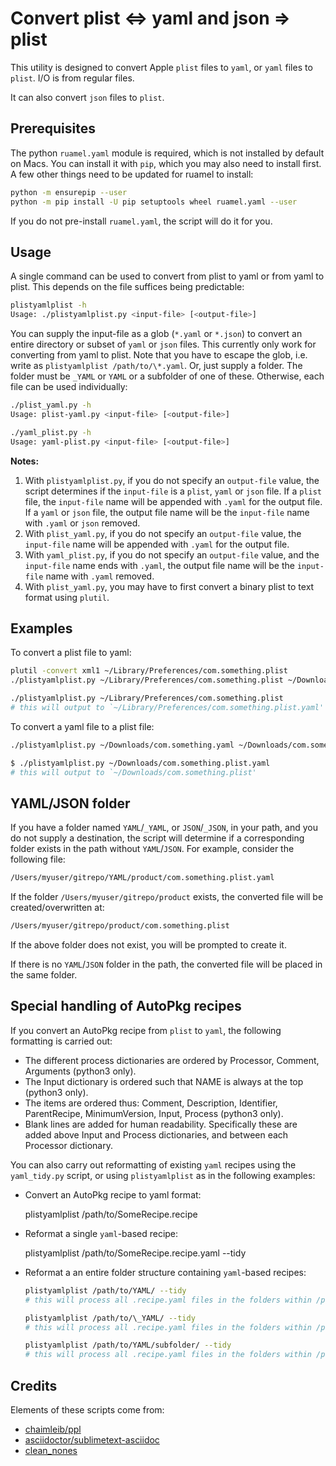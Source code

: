 # Convert plist <=> yaml and json => plist

This utility is designed to convert Apple `plist` files to `yaml`, or `yaml` files to `plist`. I/O is from regular files.

It can also convert `json` files to `plist`.

## Prerequisites

The python `ruamel.yaml` module is required, which is not installed by default on Macs. You can install it with `pip`, which you may also need to install first. A few other things need to be updated for ruamel to install:

```bash
python -m ensurepip --user
python -m pip install -U pip setuptools wheel ruamel.yaml --user
```

If you do not pre-install `ruamel.yaml`, the script will do it for you.

## Usage

A single command can be used to convert from plist to yaml or from yaml to plist. This depends on the file suffices being predictable:

```bash
plistyamlplist -h
Usage: ./plistyamlplist.py <input-file> [<output-file>]
```

You can supply the input-file as a glob (`*.yaml` or `*.json`) to convert an entire directory or subset of `yaml` or `json` files. This currently only work for converting from yaml to plist. Note that you have to escape the glob, i.e. write as `plistyamlplist /path/to/\*.yaml`. Or, just supply a folder. The folder must be `_YAML` or `YAML` or a subfolder of one of these.
Otherwise, each file can be used individually:

```bash
./plist_yaml.py -h
Usage: plist-yaml.py <input-file> [<output-file>]

./yaml_plist.py -h
Usage: yaml-plist.py <input-file> [<output-file>]
```

**Notes:**

1. With `plistyamlplist.py`, if you do not specify an `output-file` value, the script determines if the `input-file` is a `plist`, `yaml` or `json` file. If a `plist` file, the `input-file` name will be appended with `.yaml` for the output file. If a `yaml` or `json` file, the output file name will be the `input-file` name with `.yaml` or `json` removed.
2. With `plist_yaml.py`, if you do not specify an `output-file` value, the `input-file` name will be appended with `.yaml` for the output file.
3. With `yaml_plist.py`, if you do not specify an `output-file` value, and the `input-file` name ends with `.yaml`, the output file name will be the `input-file` name with `.yaml` removed.
4. With `plist_yaml.py`, you may have to first convert a binary plist to text format using `plutil`.

## Examples

To convert a plist file to yaml:

```bash
plutil -convert xml1 ~/Library/Preferences/com.something.plist
./plistyamlplist.py ~/Library/Preferences/com.something.plist ~/Downloads/com.something.yaml
```

```bash
./plistyamlplist.py ~/Library/Preferences/com.something.plist
# this will output to `~/Library/Preferences/com.something.plist.yaml'
```

To convert a yaml file to a plist file:

```bash
./plistyamlplist.py ~/Downloads/com.something.yaml ~/Downloads/com.something.plist
```

```bash
$ ./plistyamlplist.py ~/Downloads/com.something.plist.yaml
# this will output to `~/Downloads/com.something.plist'
```

## YAML/JSON folder

If you have a folder named `YAML`/`_YAML`, or `JSON`/`_JSON`, in your path, and you do not supply a destination, the script will determine if a corresponding folder exists in the path without `YAML`/`JSON`. For example, consider the following file:

```bash
/Users/myuser/gitrepo/YAML/product/com.something.plist.yaml
```

If the folder `/Users/myuser/gitrepo/product` exists, the converted file will be created/overwritten at:

```bash
/Users/myuser/gitrepo/product/com.something.plist
```

If the above folder does not exist, you will be prompted to create it.

If there is no `YAML`/`JSON` folder in the path, the converted file will be placed in the same folder.

## Special handling of AutoPkg recipes

If you convert an AutoPkg recipe from `plist` to `yaml`, the following formatting is carried out:

- The different process dictionaries are ordered by Processor, Comment, Arguments (python3 only).
- The Input dictionary is ordered such that NAME is always at the top (python3 only).
- The items are ordered thus: Comment, Description, Identifier, ParentRecipe, MinimumVersion, Input, Process (python3 only).
- Blank lines are added for human readability. Specifically these are added above Input and Process dictionaries, and between each Processor dictionary.

You can also carry out reformatting of existing `yaml` recipes using the `yaml_tidy.py` script, or using `plistyamlplist` as in the following examples:

- Convert an AutoPkg recipe to yaml format:

  plistyamlplist /path/to/SomeRecipe.recipe

- Reformat a single `yaml`-based recipe:

  plistyamlplist /path/to/SomeRecipe.recipe.yaml --tidy

- Reformat a an entire folder structure containing `yaml`-based recipes:

  ```bash
  plistyamlplist /path/to/YAML/ --tidy
  # this will process all .recipe.yaml files in the folders within /path/to/YAML

  plistyamlplist /path/to/\_YAML/ --tidy
  # this will process all .recipe.yaml files in the folders within /path/to/_YAML

  plistyamlplist /path/to/YAML/subfolder/ --tidy
  # this will process all .recipe.yaml files in the folders within /path/to/_YAML/subfolder
  ```

## Credits

Elements of these scripts come from:

- [chaimleib/ppl](https://github.com/chaimleib/ppl)
- [asciidoctor/sublimetext-asciidoc](https://github.com/asciidoctor/sublimetext-asciidoc)
- [clean_nones](https://stackoverflow.com/questions/4255400/exclude-empty-null-values-from-json-serialization)
